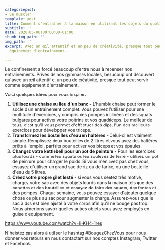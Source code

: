```yaml
---
categoriepost:
- Se muscler
template: post
title: Comment s'entraîner à la maison en utilisant les objets du quotidien
subtitle: ''
date: 2020-05-06T00:00:00+01:00
thumb_img_path: ''
img_path: ''
excerpt: Avec un œil attentif et un peu de créativité, presque tout peut servir comme
  équipement d'entraînement...

---
```

Le confinement a forcé beaucoup d'entre nous à repenser nos entraînements. Privés de nos gymnases locales, beaucoup ont découvert qu'avec un œil attentif et un peu de créativité, presque tout peut servir comme équipement d'entraînement.

Voici quelques idées pour vous inspirer:

1. **Utilisez une chaise au lieu d'un banc -** L'humble chaise peut former le socle d'un entraînement complet. Vous pouvez l'utiliser pour une multitude d'exercices, y compris des pompes inclinées et des squats bulgares pour activer votre poitrine et vos quadriceps. Le meilleur de tous, c'est qu'il vous permet d'effectuer des dips, l'un des meilleurs exercices pour développer vos triceps.
2. **Transformez les bouteilles d'eau en haltères** - Celui-ci est vraiment simple. Remplissez deux bouteilles de 2 litres et vous avez des haltères prêts à l'emploi, parfaits pour activer vos biceps et vos épaules.
3. **Changez votre kettlebell pour un pot de peinture** - Pour les exercices plus lourds - comme les squats ou les soulevés de terre - utilisez un pot de peinture pour charger le poids. Si vous n'en avez pas chez vous, essayez d'utiliser un grand sac de riz ou de farine, ou une bouteille d'eau de 5 litres.
4. **Créez votre propre gilet lesté** - si vous vous sentez très motivé, chargez votre sac avec des objets lourds dans la maison tels que des canettes et des bouteilles et essayez de faire des squats, des fentes et des pompes. Chaque semaine, vous pouvez essayer d'ajouter quelque chose de plus au sac pour augmenter la charge. Assurez-vous que le sac à dos est bien ajusté à votre corps afin qu'il ne bouge pas trop. Nous aimerions savoir quelles autres objets vous avez employés en guise d'equipement.

https://www.youtube.com/watch?v=Ii-KH4-1res

N'heistez pas alors à utiliser le hashtag #BougezChezVous pour nous donner vos retours en nous contactant sur nos comptes Instagram, Twitter et Facebook.